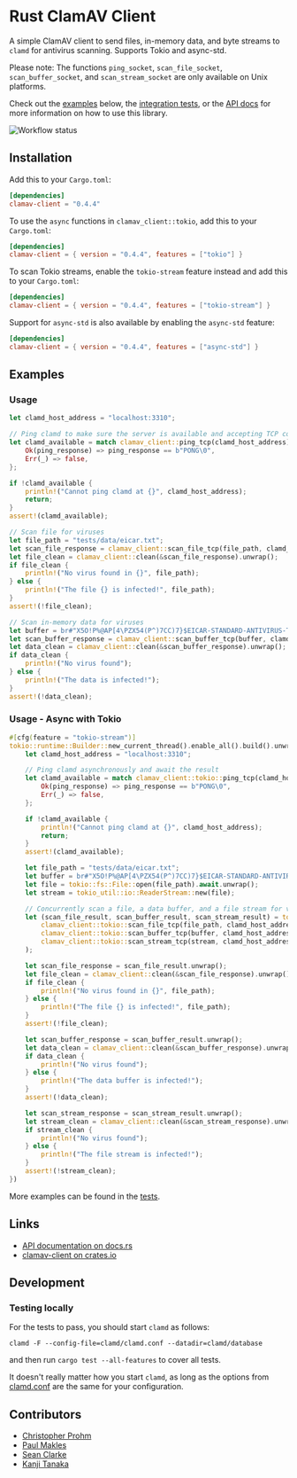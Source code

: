 # Rust ClamAV Client

A simple ClamAV client to send files, in-memory data, and byte streams to `clamd` for antivirus scanning. Supports Tokio and async-std.

Please note: The functions `ping_socket`, `scan_file_socket`, `scan_buffer_socket`, and `scan_stream_socket` are only available on Unix platforms.

Check out the [examples](#examples) below, the [integration tests](tests/clamav_client.rs), or the [API docs](https://docs.rs/clamav-client) for more information on how to use this library.

![Workflow status](https://github.com/toblux/rust-clamav-client/actions/workflows/test.yml/badge.svg)

## Installation

Add this to your `Cargo.toml`:

```toml
[dependencies]
clamav-client = "0.4.4"
```

To use the `async` functions in `clamav_client::tokio`, add this to your `Cargo.toml`:

```toml
[dependencies]
clamav-client = { version = "0.4.4", features = ["tokio"] }
```

To scan Tokio streams, enable the `tokio-stream` feature instead and add this to your `Cargo.toml`:

```toml
[dependencies]
clamav-client = { version = "0.4.4", features = ["tokio-stream"] }
```

Support for `async-std` is also available by enabling the `async-std` feature:

```toml
[dependencies]
clamav-client = { version = "0.4.4", features = ["async-std"] }
```

## Examples

### Usage

```rust
let clamd_host_address = "localhost:3310";

// Ping clamd to make sure the server is available and accepting TCP connections
let clamd_available = match clamav_client::ping_tcp(clamd_host_address) {
    Ok(ping_response) => ping_response == b"PONG\0",
    Err(_) => false,
};

if !clamd_available {
    println!("Cannot ping clamd at {}", clamd_host_address);
    return;
}
assert!(clamd_available);

// Scan file for viruses
let file_path = "tests/data/eicar.txt";
let scan_file_response = clamav_client::scan_file_tcp(file_path, clamd_host_address, None).unwrap();
let file_clean = clamav_client::clean(&scan_file_response).unwrap();
if file_clean {
    println!("No virus found in {}", file_path);
} else {
    println!("The file {} is infected!", file_path);
}
assert!(!file_clean);

// Scan in-memory data for viruses
let buffer = br#"X5O!P%@AP[4\PZX54(P^)7CC)7}$EICAR-STANDARD-ANTIVIRUS-TEST-FILE!$H+H*"#;
let scan_buffer_response = clamav_client::scan_buffer_tcp(buffer, clamd_host_address, None).unwrap();
let data_clean = clamav_client::clean(&scan_buffer_response).unwrap();
if data_clean {
    println!("No virus found");
} else {
    println!("The data is infected!");
}
assert!(!data_clean);
```

### Usage - Async with Tokio

```rust
#[cfg(feature = "tokio-stream")]
tokio::runtime::Builder::new_current_thread().enable_all().build().unwrap().block_on(async {
    let clamd_host_address = "localhost:3310";

    // Ping clamd asynchronously and await the result
    let clamd_available = match clamav_client::tokio::ping_tcp(clamd_host_address).await {
        Ok(ping_response) => ping_response == b"PONG\0",
        Err(_) => false,
    };

    if !clamd_available {
        println!("Cannot ping clamd at {}", clamd_host_address);
        return;
    }
    assert!(clamd_available);

    let file_path = "tests/data/eicar.txt";
    let buffer = br#"X5O!P%@AP[4\PZX54(P^)7CC)7}$EICAR-STANDARD-ANTIVIRUS-TEST-FILE!$H+H*"#;
    let file = tokio::fs::File::open(file_path).await.unwrap();
    let stream = tokio_util::io::ReaderStream::new(file);

    // Concurrently scan a file, a data buffer, and a file stream for viruses
    let (scan_file_result, scan_buffer_result, scan_stream_result) = tokio::join!(
        clamav_client::tokio::scan_file_tcp(file_path, clamd_host_address, None),
        clamav_client::tokio::scan_buffer_tcp(buffer, clamd_host_address, None),
        clamav_client::tokio::scan_stream_tcp(stream, clamd_host_address, None)
    );

    let scan_file_response = scan_file_result.unwrap();
    let file_clean = clamav_client::clean(&scan_file_response).unwrap();
    if file_clean {
        println!("No virus found in {}", file_path);
    } else {
        println!("The file {} is infected!", file_path);
    }
    assert!(!file_clean);

    let scan_buffer_response = scan_buffer_result.unwrap();
    let data_clean = clamav_client::clean(&scan_buffer_response).unwrap();
    if data_clean {
        println!("No virus found");
    } else {
        println!("The data buffer is infected!");
    }
    assert!(!data_clean);

    let scan_stream_response = scan_stream_result.unwrap();
    let stream_clean = clamav_client::clean(&scan_stream_response).unwrap();
    if stream_clean {
        println!("No virus found");
    } else {
        println!("The file stream is infected!");
    }
    assert!(!stream_clean);
})
```

More examples can be found in the [tests](tests/clamav_client.rs).

## Links

- [API documentation on docs.rs](https://docs.rs/clamav-client)
- [clamav-client on crates.io](https://crates.io/crates/clamav-client/)

## Development
### Testing locally

For the tests to pass, you should start `clamd` as follows:

`clamd -F --config-file=clamd/clamd.conf --datadir=clamd/database`

and then run `cargo test --all-features` to cover all tests.

It doesn't really matter how you start `clamd`, as long as the options from [clamd.conf](clamd/clamd.conf) are the same for your configuration.

## Contributors

- [Christopher Prohm](https://github.com/chmp)
- [Paul Makles](https://github.com/insertish)
- [Sean Clarke](https://github.com/SeanEClarke)
- [Kanji Tanaka](https://github.com/kaicoh)
